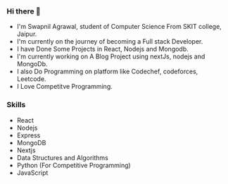### Hi there 👋

* I'm Swapnil Agrawal, student of Computer Science From SKIT college, Jaipur.
* I'm currently on the journey of becoming a Full stack Developer. 
* I have Done Some Projects in React, Nodejs and Mongodb.
* I'm currently working on A Blog Project using nextJs, nodejs and MongoDb.
* I also Do Programming on platform like Codechef, codeforces, Leetcode.
* I Love Competitve Programming.

### Skills 
* React
* Nodejs
* Express
* MongoDB
* Nextjs
* Data Structures and Algorithms
* Python (For Competitive Programming)
* JavaScript
<!--
**code123-tech/code123-tech** is a ✨ _special_ ✨ repository because its `README.md` (this file) appears on your GitHub profile.

Here are some ideas to get you started:

- 🔭 I’m currently working on ...
- 🌱 I’m currently learning ...
- 👯 I’m looking to collaborate on ...
- 🤔 I’m looking for help with ...
- 💬 Ask me about ...
- 📫 How to reach me: ...
- 😄 Pronouns: ...
- ⚡ Fun fact: ...
-->
